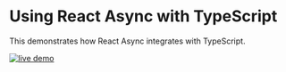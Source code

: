 # Using React Async with TypeScript

This demonstrates how React Async integrates with TypeScript.

<a href="https://react-async.async-library.now.sh/examples/with-typescript">
  <img src="https://img.shields.io/badge/live-demo-blue.svg" alt="live demo">
</a>
